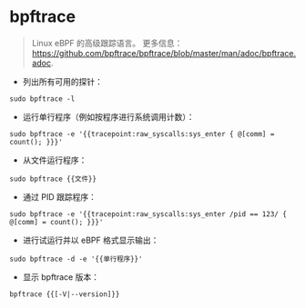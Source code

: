 # bpftrace

> Linux eBPF 的高级跟踪语言。
> 更多信息：<https://github.com/bpftrace/bpftrace/blob/master/man/adoc/bpftrace.adoc>.

- 列出所有可用的探针：

`sudo bpftrace -l`

- 运行单行程序（例如按程序进行系统调用计数）：

`sudo bpftrace -e '{{tracepoint:raw_syscalls:sys_enter { @[comm] = count(); }}}'`

- 从文件运行程序：

`sudo bpftrace {{文件}}`

- 通过 PID 跟踪程序：

`sudo bpftrace -e '{{tracepoint:raw_syscalls:sys_enter /pid == 123/ { @[comm] = count(); }}}'`

- 进行试运行并以 eBPF 格式显示输出：

`sudo bpftrace -d -e '{{单行程序}}'`

- 显示 bpftrace 版本：

`bpftrace {{[-V|--version]}}`
